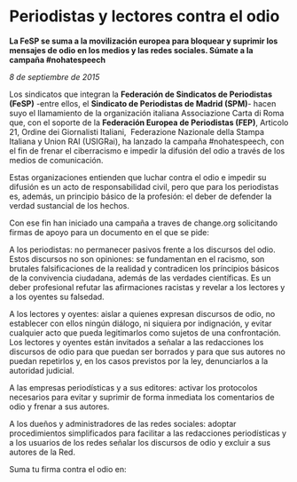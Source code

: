 # Periodistas y lectores contra el odio

**La FeSP se suma a la movilización europea para bloquear y suprimir los mensajes de odio en los medios y las redes sociales. Súmate a la campaña #nohatespeech**

*8 de septiembre de 2015*

Los sindicatos que integran la **Federación de Sindicatos de Periodistas (FeSP)** -entre ellos, el **Sindicato de Periodistas de Madrid (SPM)**- hacen suyo el llamamiento de la organización italiana Associazione Carta di Roma que, con el soporte de la **Federación Europea de Periodistas (FEP)**, Articolo 21, Ordine dei Giornalisti Italiani,  Federazione Nazionale della Stampa Italiana y Union RAI (USIGRai), ha lanzado la campaña #nohatespeech, con el fin de frenar el ciberracismo e impedir la difusión del odio a través de los medios de comunicación.

Estas organizaciones entienden que luchar contra el odio e impedir su difusión es un acto de responsabilidad civil, pero que para los periodistas es, además, un principio básico de la profesión: el deber de defender la verdad sustancial de los hechos.

Con ese fin han iniciado una campaña a traves de change.org solicitando firmas de apoyo para un documento en el que se pide:

A los periodistas: no permanecer pasivos frente a los discursos del odio. Estos discursos no son opiniones: se fundamentan en el racismo, son brutales falsificaciones de la realidad y contradicen los príncipios básicos de la convivencia ciudadana, además de las verdades científicas. Es un deber profesional refutar las afirmaciones racistas y revelar a los lectores y a los oyentes su falsedad.

A los lectores y oyentes: aislar a quienes expresan discursos de odio, no establecer con ellos ningún diálogo, ni siquiera por indignación, y evitar cualquier acto que pueda legitimarlos como sujetos de una confrontación. Los lectores y oyentes están invitados a señalar a las redacciones los discursos de odio para que puedan ser borrados y para que sus autores no puedan repetirlos y, en los casos previstos por la ley, denunciarlos a la autoridad judicial.

A las empresas periodísticas y a sus editores: activar los protocolos necesarios para evitar y suprimir de forma inmediata los comentarios de odio y frenar a sus autores.

A los dueños y administradores de las redes sociales: adoptar procedimientos simplificados para facilitar a las redacciones periodísticas y a los usuarios de los redes señalar los discursos de odio y excluir a sus autores de la Red.

Suma tu firma contra el odio en: [](https://www.change.org/p/nohatespeech-giornalisti-e-lettori-contro-i-discorsi-d-odio?)
